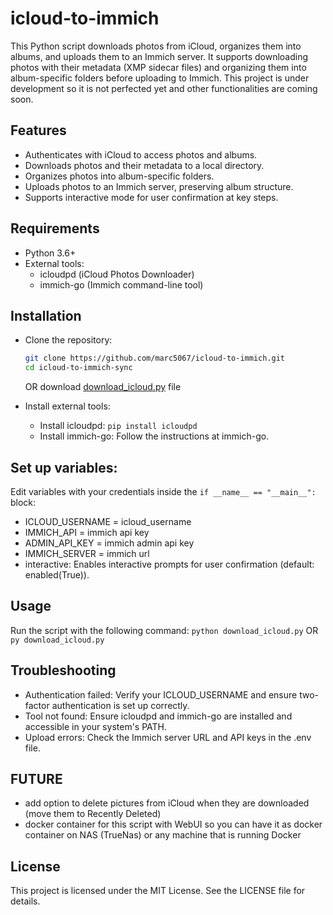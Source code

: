 # icloud-to-immich
This Python script downloads photos from iCloud, organizes them into albums, and uploads them to an Immich server. It supports downloading photos with their metadata (XMP sidecar files) and organizing them into album-specific folders before uploading to Immich. This project is under development so it is not perfected yet and other functionalities are coming soon.

## Features
- Authenticates with iCloud to access photos and albums.
- Downloads photos and their metadata to a local directory.
- Organizes photos into album-specific folders.
- Uploads photos to an Immich server, preserving album structure.
- Supports interactive mode for user confirmation at key steps.

## Requirements
- Python 3.6+
- External tools:
   - icloudpd (iCloud Photos Downloader)
   - immich-go (Immich command-line tool)

## Installation
- Clone the repository:
  ```bash
  git clone https://github.com/marc5067/icloud-to-immich.git
  cd icloud-to-immich-sync
  ```
  OR
  download [download_icloud.py](./download_icloud.py) file

- Install external tools:
  - Install icloudpd: `pip install icloudpd`
  - Install immich-go: Follow the instructions at immich-go.

## Set up variables:
Edit variables with your credentials inside the `if __name__ == "__main__":` block:
- ICLOUD_USERNAME = icloud_username
- IMMICH_API = immich api key
- ADMIN_API_KEY = immich admin api key
- IMMICH_SERVER = immich url
- interactive: Enables interactive prompts for user confirmation (default: enabled(True)).

## Usage
Run the script with the following command:
`python download_icloud.py`
OR
`py download_icloud.py`

## Troubleshooting
- Authentication failed: Verify your ICLOUD_USERNAME and ensure two-factor authentication is set up correctly.
- Tool not found: Ensure icloudpd and immich-go are installed and accessible in your system's PATH.
- Upload errors: Check the Immich server URL and API keys in the .env file.

## FUTURE
- add option to delete pictures from iCloud when they are downloaded (move them to Recently Deleted)
- docker container for this script with WebUI so you can have it as docker container on NAS (TrueNas) or any machine that is running Docker

## License
This project is licensed under the MIT License. See the LICENSE file for details.

